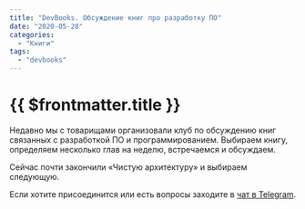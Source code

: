 ```yaml
---
title: "DevBooks. Обсуждение книг про разработку ПО"
date: "2020-05-28"
categories: 
  - "Книги"
tags: 
  - "devbooks"
---
```


# {{ $frontmatter.title }}

Недавно мы с товарищами организовали клуб по обсуждению книг связанных с разработкой ПО и программированием. Выбираем книгу, определяем несколько глав на неделю, встречаемся и обсуждаем.

Сейчас почти закончили «Чистую архитектуру» и выбираем следующую.

Если хотите присоединится или есть вопросы заходите в [чат в Telegram](https://t.me/joinchat/ApP8rROQ_0ocWowsaEFMwA).
